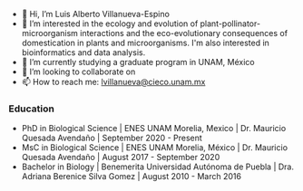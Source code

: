 - 👋 Hi, I’m Luis Alberto Villanueva-Espino
- 👀 I’m interested in the ecology and evolution of plant-pollinator-microorganism interactions and the eco-evolutionary consequences of domestication in plants and microorganisms. I'm also interested in bioinformatics and data analysis.
- 🌱 I’m currently studying a graduate program in UNAM, México 
- 💞️ I’m looking to collaborate on 
- 📫 How to reach me: lvillanueva@cieco.unam.mx

### Education
- PhD in Biological Science | ENES UNAM Morelia, Mexico | Dr. Mauricio Quesada Avendaño | September 2020 - Present
- MsC in Biological Science | ENES UNAM Morelia, México | Dr. Mauricio Quesada Avendaño | August 2017 - September 2020
- Bachelor in Biology | Benemerita Universidad Autónoma de Puebla | Dra. Adriana Berenice Silva Gomez | August 2010 - March 2016 
<!---
luisal21/luisal21 is a ✨ special ✨ repository because its `README.md` (this file) appears on your GitHub profile.
You can click the Preview link to take a look at your changes.
--->

